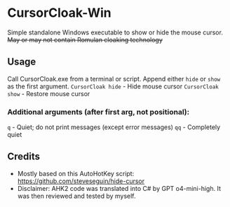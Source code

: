 # CursorCloak-Win
Simple standalone Windows executable to show or hide the mouse cursor. ~~May or may not contain Romulan cloaking technology~~

## Usage

Call CursorCloak.exe from a terminal or script. Append either `hide` or `show` as the first argument.
`CursorCloak hide` - Hide mouse cursor
`CursorCloak show` - Restore mouse cursor

### Additional arguments (after first arg, not positional):

`q` - Quiet; do not print messages (except error messages)
`qq` - Completely quiet

## Credits

- Mostly based on this AutoHotKey script: https://github.com/steveseguin/hide-cursor
- Disclaimer: AHK2 code was translated into C# by GPT o4-mini-high. It was then reviewed and tested by myself.

